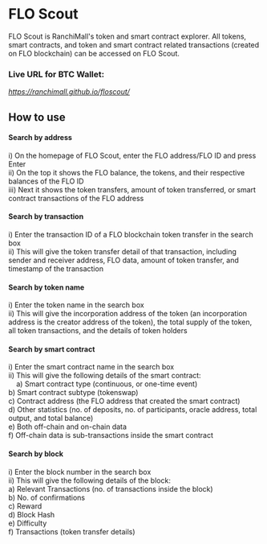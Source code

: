 # FLO Scout 

FLO Scout is RanchiMall's token and smart contract explorer.
All tokens, smart contracts, and token and smart contract related transactions (created on FLO blockchain) can be accessed on FLO Scout.  

### Live URL for BTC Wallet:
*https://ranchimall.github.io/floscout/*

## How to use
#### Search by address
i) On the homepage of FLO Scout, enter the FLO address/FLO ID and press Enter  
ii) On the top it shows the FLO balance, the tokens, and their respective balances of the FLO ID  
iii) Next it shows the token transfers, amount of token transferred, or smart contract transactions of the FLO address  

#### Search by transaction
i) Enter the transaction ID of a FLO blockchain token transfer in the search box  
ii) This will give the token transfer detail of that transaction, including sender and receiver address, FLO data, amount of token transfer, and timestamp of the transaction  

#### Search by token name
i) Enter the token name in the search box  
ii) This will give the incorporation address of the token (an incorporation address is the creator address of the token), the total supply of the token, all token transactions, and the details of token holders  

#### Search by smart contract
i) Enter the smart contract name in the search box  
ii) This will give the following details of the smart contract:  
&nbsp;&nbsp;&nbsp;    a) Smart contract type (continuous, or one-time event)  
    b) Smart contract subtype (tokenswap)  
    c) Contract address (the FLO address that created the smart contract)  
    d) Other statistics (no. of deposits, no. of participants, oracle address, total output, and total balance)  
    e) Both off-chain and on-chain data  
    f) Off-chain data is sub-transactions inside the smart contract  

#### Search by block
i) Enter the block number in the search box  
ii) This will give the following details of the block:  
    a) Relevant Transactions (no. of transactions inside the block)  
    b) No. of confirmations  
    c) Reward  
    d) Block Hash  
    e) Difficulty  
    f) Transactions (token transfer details)
 
